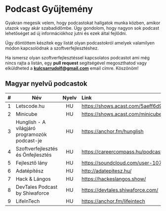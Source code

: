 # Podcast Gyűjtemény

Gyakran megesik velem, hogy podcastokat hallgatok munka közben, amikor utazok vagy akár szabadidőmbe. Úgy gondolom, hogy nagyon sok podcast lehetőséget ad új információkhoz jutni és ezek által fejlődni.

Úgy döntöttem készítek egy listát olyan podcastokról amelyek valamilyen módon kapcsolódnak a szoftverfejlesztéshez.

Ha ismersz olyan szoftverfejlesztéssel kapcsolatos podcastot ami még nincs rajta a listán, egy **pull request** segítségével megoszthatod vagy elküldheted a **kulcsarrudolf@gmail.com** email címre. Köszönöm!

## Magyar nyelvű podcastok

|  #  | Név                                              | Nyelv | Link                                                                 |
| :-: | ------------------------------------------------ | :---: | :------------------------------------------------------------------- |
|  1  | Letscode.hu                                      |  HU   | https://shows.acast.com/5aeff6d96eb47cc259946df2/                    |
|  2  | Minicube                                         |  HU   | https://shows.acast.com/minicube/                                    |
|  3  | Hunglish - A világjáró programozók podcast-je    |  HU   | https://anchor.fm/hunglish                                           |
|  4  | Szoftverfejlesztés és Önfejlesztés               |  HU   | https://careercompass.hu/podcast/                                    |
|  5  | Fejlesztő lány                                   |  HU   | https://soundcloud.com/user-107922785                                |
|  6  | Adatépítész                                      |  HU   | http://adatepitesz.hu/                                               |
|  7  | Hack & Lángos                                    |  HU   | https://hackeslangos.show/                                           |
|  8  | DevTales Podcast by Shiwaforce                   |  HU   | https://devtales.shiwaforce.com/                                     |
|  9  | LifeInTech                                       |  HU   | https://anchor.fm/lifeintech                                         |
